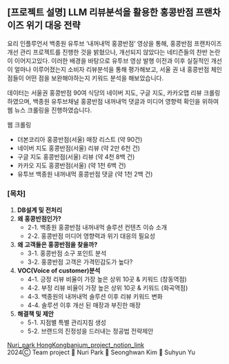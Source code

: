 ## **[프로젝트 설명]** **LLM 리뷰분석을 활용한  홍콩반점 프랜차이즈 위기 대응 전략**

요리 인플루언서 백종원 유투브 ‘내꺼내먹 홍콩반점’ 영상을 통해, 홍콩반점 프랜차이즈 개선 관리 프로젝트를 진행한 것을 밝혔으나, 개선되지 않았다는 네티즌들의 찬반 논란이 이어지고있다. 이러한 배경을 바탕으로 유투브 영상 발행 이전과 이후 실질적인 개선이 얼마나 이루어졌는지 소비자 리뷰분석을 통해 평가해보고, 서울 권 내 홍콩반점 체인점들이 어떤 점을 보완해야하는지 키워드 분석을 해보았습니다.

데이터는 서울권 홍콩반점 90여 식당의 네이버 지도, 구글 지도, 카카오맵 리뷰 크롤링 하였으며, 백종원 유투브채널 홍콩반점 내꺼내먹 댓글과 미디어 영향력 확인을 위하여 웹 뉴스 크롤링을 진행하였습니다.

웹 크롤링

- 더본코리아 홍콩반점(서울) 매장 리스트 (약 90건)
- 네이버 지도 홍콩반점(서울) 리뷰 (약 2만 6천 건)
- 구글 지도 홍콩반점(서울) 리뷰 (약 4천 8백 건)
- 카카오 지도 홍콩반점(서울) (약 1천 6백 건)
- 유투브 백종원 내꺼내먹 홍콩반점 댓글 (약 1천 2백 건)


### **[목차]**

1. **DB설계 및 전처리**
2. **왜 홍콩반점인가?**
    - 2-1. 백종원 홍콩반점 내꺼내먹 솔루션 컨텐츠 이슈 소개
    - 2-2. 홍콩반점 미디어 영향력과 위기 대응의 필요성
3. **왜 고객들은 홍콩반점을 찾을까?**
    - 3-1. 홍콩반점 소구 포인트 분석
    - 3-2. 홍콩반점 고객은 가격민감도가 높다?
4. **VOC(Voice of customer)분석**
    - 4-1. 긍정 리뷰 비율이 가장 높은 상위 10곳 & 키워드 (창동역점)
    - 4-2. 부정 리뷰 비율이 가장 높은 상위 10곳 & 키워드 (화곡역점)
    - 4-3. 백종원의 내꺼내먹 솔루션 이후 리뷰 키워드 변화
    - 4-4. 솔루션 이후 개선 된 매장과 부진한 매장
5. **해결책 및 제안**
    - 5-1. 지점별 특별 관리지침 생성
    - 5-2. 브랜드의 진정성을 드러내는 정공법 전략제안

[Nuri_park HongKongbanjum_project_notion_link](https://www.notion.so/LLM-10cdcdf0254280efbcfed75f124a410e?pvs=4)    
2024Ⓒ Team project 👾 Nuri Park 👾 Seonghwan Kim 👾 Suhyun Yu
